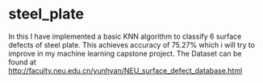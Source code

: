 # steel_plate

In this I have implemented a basic KNN algorithm to classify 6 surface defects of steel plate. This achieves accuracy of 75.27% which i will try to improve in my machine learning capstone project.
The Dataset can be found at http://faculty.neu.edu.cn/yunhyan/NEU_surface_defect_database.html 
